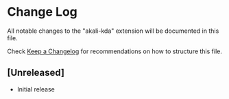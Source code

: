 # Change Log

All notable changes to the "akali-kda" extension will be documented in this file.

Check [Keep a Changelog](http://keepachangelog.com/) for recommendations on how to structure this file.

## [Unreleased]

- Initial release
